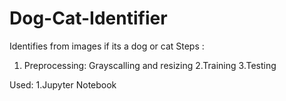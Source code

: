 # Dog-Cat-Identifier
Identifies from images if its a dog or cat
Steps :
1. Preprocessing: Grayscalling and resizing
2.Training
3.Testing

Used: 
1.Jupyter Notebook
